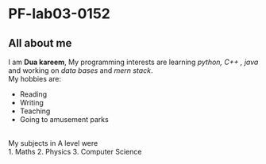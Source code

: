 # PF-lab03-0152
## All about me
I am **Dua kareem**, My programming interests are learning _python, C++ , java_ and working on _data bases_ and _mern stack_. 
<br/>
My hobbies are:
<br/>
- Reading
- Writing
- Teaching
- Going to amusement parks
<br/>
My subjects in A level were
<br/>
1. Maths
2. Physics
3. Computer Science
